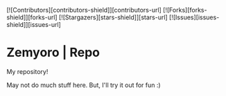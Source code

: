 [![Contributors][contributors-shield]][contributors-url]
[![Forks][forks-shield]][forks-url]
[![Stargazers][stars-shield]][stars-url]
[![Issues][issues-shield]][issues-url]

# Zemyoro | Repo
My repository!

May not do much stuff here. But, I'll try it out for fun :)

